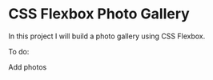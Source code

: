 # CSS Flexbox Photo Gallery

In this project I will build a photo gallery using CSS Flexbox.

To do:

Add photos
